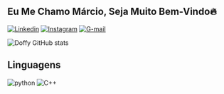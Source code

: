 ## Eu Me Chamo Márcio, Seja Muito Bem-Vindo🔥

[![Linkedin](https://img.shields.io/badge/LinkedIn-0077B5?style=for-the-badge&logo=linkedin&logoColor=white)](https://www.linkedin.com/in/m%C3%A1rcio-douglas-rocha-5414b41ba/)
[![Instagram](https://img.shields.io/badge/Instagram-E4405F?style=for-the-badge&logo=instagram&logoColor=white)](https://instagram.com/douglazz_rocha/)
[![G-mail](https://img.shields.io/badge/Gmail-D14836?style=for-the-badge&logo=gmail&logoColor=white)](marciodouglasr33@gmail.com)

![Doffy GitHub stats](https://github-readme-stats.vercel.app/api?username=doffyrocha&show_icons=true&theme=dark&count_private=true)
## Linguagens  
<div style="display: inline_block">
  <img align="center" alt="python" src="https://img.shields.io/badge/Python-3776AB?style=for-the-badge&logo=python&logoColor=white" / 
<div style="display: inline_block">
  <img align="center" alt="C++" src="https://img.shields.io/badge/C%2B%2B-00599C?style=for-the-badge&logo=c%2B%2B&logoColor=white" / 
  
</div><br/>
